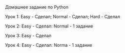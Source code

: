 Домашнее задание по Python

Урок 1: Easy - Сделал; Normal - Сделал; Hard - Сделал

Урок 2: Easy - Сделал: Normal - 1 задание

Урок 3: Easy - Сделал

Урок 4: Easy - Сделал: Norma - 1 задание
